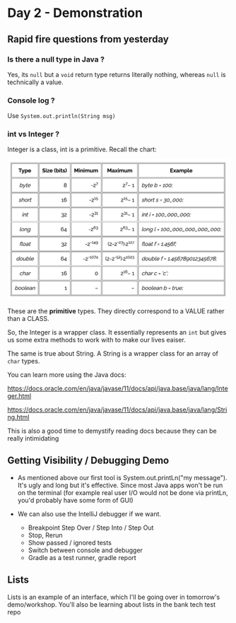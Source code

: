 # Day 2 - Demonstration

## Rapid fire questions from yesterday

### Is there a null type in Java ?

Yes, its `null` but a `void` return type returns literally nothing, whereas `null` is technically a value. 

### Console log ?

Use `System.out.println(String msg)`

### int vs Integer ? 

Integer is a class, int is a primitive. Recall the chart:

![typechart](../typechart.png)

These are the **primitive** types. They directly correspond to a VALUE rather than a CLASS. 

So, the Integer is a wrapper class. It essentially represents an `int` but gives us some extra methods to work with to make our lives eaiser.

The same is true about String. A String is a wrapper class for an array of `char` types.

You can learn more using the Java docs:

https://docs.oracle.com/en/java/javase/11/docs/api/java.base/java/lang/Integer.html

https://docs.oracle.com/en/java/javase/11/docs/api/java.base/java/lang/String.html

This is also a good time to demystify reading docs because they can be really intimidating

## Getting Visibility / Debugging Demo

- As mentioned above our first tool is System.out.printLn("my message"). It's ugly and long but it's effective. Since most Java apps won't be run on the terminal (for example real user I/O would not be done via printLn, you'd probably have some form of GUI)

- We can also use the IntelliJ debugger if we want.
  - Breakpoint Step Over / Step Into / Step Out
  - Stop, Rerun
  - Show passed / ignored tests
  - Switch between console and debugger
  - Gradle as a test runner, gradle report

## Lists 

Lists is an example of an interface, which I'll be going over in tomorrow's demo/workshop. You'll also be learning about lists in the bank tech test repo
